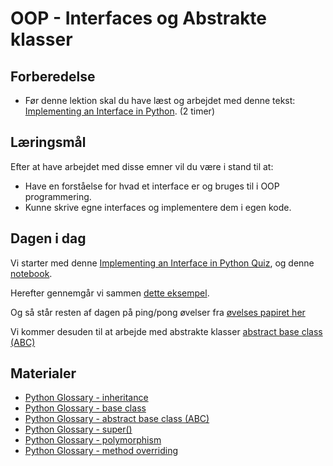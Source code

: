 # OOP - Interfaces og Abstrakte klasser

## Forberedelse

* Før denne lektion skal du have læst og arbejdet med denne tekst: [Implementing an Interface in Python](https://realpython.com/python-interface/). (2 timer)

## Læringsmål

Efter at have arbejdet med disse emner vil du være i stand til at:
* Have en forståelse for hvad et interface er og bruges til i OOP programmering.
* Kunne skrive egne interfaces og implementere dem i egen kode.

## Dagen i dag

Vi starter med denne [Implementing an Interface in Python Quiz](https://realpython.com/quizzes/interface-in-python/), og denne [notebook](notebook_quiz_dag_2.ipynb).   

Herefter gennemgår vi sammen [dette eksempel](oop_inheritance_composition.ipynb).    

Og så står resten af dagen på ping/pong øvelser fra [øvelses papiret her](exercises.md)

Vi kommer desuden til at arbejde med abstrakte klasser [abstract base class (ABC)](https://realpython.com/ref/glossary/abstract-base-class/)


## Materialer
- [Python Glossary - inheritance](https://realpython.com/ref/glossary/inheritance/)
- [Python Glossary - base class](https://realpython.com/ref/glossary/base-class/)
- [Python Glossary - abstract base class (ABC)](https://realpython.com/ref/glossary/abstract-base-class/)
- [Python Glossary - super()](https://realpython.com/ref/builtin-functions/super/)
- [Python Glossary - polymorphism](https://realpython.com/ref/glossary/polymorphism/)
- [Python Glossary - method overriding](https://realpython.com/ref/glossary/method-overriding/)


